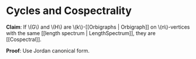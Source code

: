 Cycles and Cospectrality
========================

**Claim**: If \\(G\\) and \\(H\\) are \\(k\\)-[[Orbigraphs | Orbigraph]] on \\(n\\)-vertices with the same [[length spectrum | LengthSpectrum]], they are [[Cospectral]].

**Proof**: Use Jordan canonical form.